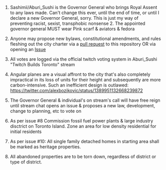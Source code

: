 1. Sashimii/Aburi_Sushi is the Governor General who brings Royal Assent to any laws made. Can't change this ever, until the end of time, or until I declare a new Governor General, sorry. This is just my way of preventing racist, sexist, transphobic nonsense
    2. The appointed governor general MUST wear Pink scarf & aviators & fedora

2. Anyone may propose new bylaws, constitutional amendments, and rules fleshing out the city charter via a [pull request](https://github.com/Charter-City-Toronto/the-charter/pulls) to this repository OR via opening an [Issue](https://github.com/Charter-City-Toronto/the-charter/issues)
3. All votes are logged via the official twitch voting system in Aburi_Sushi "Twitch Builds Toronto" stream

4. Angular planes are a visual affront to the city that's also completely impractical in its loss of units for their height and subsequently are more carbon-intensive. Such an inefficient design is outlawed:  https://twitter.com/alexbozikovic/status/1389951132668239872

5. The Governor General & individual's on stream's call will have free reign until stream chat opens an issue & proposes a new law, development, change to planning, etc  to vote on

6. As per issue #8 Commission  fossil fuel power plants & large industry disctrict on Toronto Island. Zone an area for low density residential for initial residents


7. As per issue #10: All single family detached homes in starting area shall be marked as heritage properties.

8. All abandoned properties are to be torn down, regardless of district or type of district.
